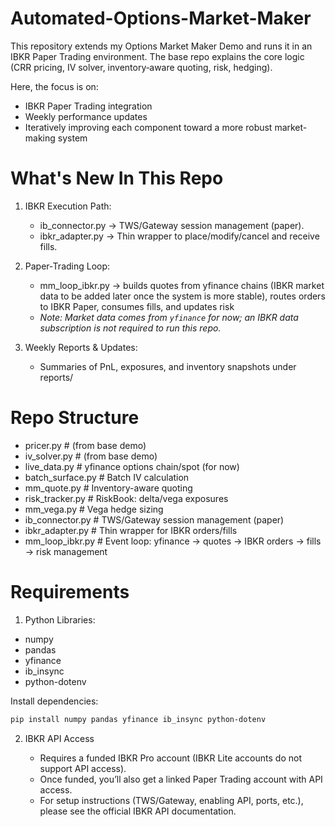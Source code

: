 # Automated-Options-Market-Maker

This repository extends my Options Market Maker Demo and runs it in an IBKR Paper Trading environment.
The base repo explains the core logic (CRR pricing, IV solver, inventory‑aware quoting, risk, hedging).

Here, the focus is on: 
- IBKR Paper Trading integration
- Weekly performance updates 
- Iteratively improving each component toward a more robust market-making system

# What's New In This Repo

1. IBKR Execution Path:
   - ib_connector.py → TWS/Gateway session management (paper).
   - ibkr_adapter.py → Thin wrapper to place/modify/cancel and receive fills.

2. Paper‑Trading Loop:
   - mm_loop_ibkr.py → builds quotes from yfinance chains (IBKR market data to be added later once the system is more stable), routes orders to IBKR Paper, consumes fills, and updates risk
   - *Note: Market data comes from `yfinance` for now; an IBKR data subscription is not required to run this repo.* 

3. Weekly Reports & Updates:
   - Summaries of PnL, exposures, and inventory snapshots under reports/

# Repo Structure

- pricer.py # (from base demo)
- iv_solver.py # (from base demo)
- live_data.py # yfinance options chain/spot (for now)
- batch_surface.py # Batch IV calculation
- mm_quote.py # Inventory-aware quoting
- risk_tracker.py # RiskBook: delta/vega exposures
- mm_vega.py # Vega hedge sizing
- ib_connector.py # TWS/Gateway session management (paper)
- ibkr_adapter.py # Thin wrapper for IBKR orders/fills
- mm_loop_ibkr.py # Event loop: yfinance → quotes → IBKR orders → fills → risk management

# Requirements

 1. Python Libraries: 
   - numpy
   - pandas
   - yfinance
   - ib_insync
   - python-dotenv

   Install dependencies:

```bash
pip install numpy pandas yfinance ib_insync python-dotenv
```

2. IBKR API Access

   - Requires a funded IBKR Pro account (IBKR Lite accounts do not support API access).
   - Once funded, you’ll also get a linked Paper Trading account with API access.
   - For setup instructions (TWS/Gateway, enabling API, ports, etc.), please see the official IBKR API documentation.


